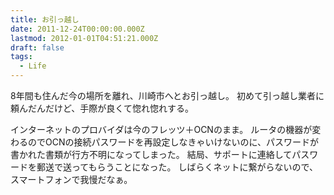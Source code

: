 ```yaml
---
title: お引っ越し
date: 2011-12-24T00:00:00.000Z
lastmod: 2012-01-01T04:51:21.000Z
draft: false
tags:
  - Life
---
```


8年間も住んだ今の場所を離れ、川崎市へとお引っ越し。 初めて引っ越し業者に頼んだんだけど、手際が良くて惚れ惚れする。

インターネットのプロバイダは今のフレッツ＋OCNのまま。 ルータの機器が変わるのでOCNの接続パスワードを再設定しなきゃいけないのに、パスワードが書かれた書類が行方不明になってしまった。 結局、サポートに連絡してパスワードを郵送で送ってもらうことになった。 しばらくネットに繋がらないので、スマートフォンで我慢だなぁ。
